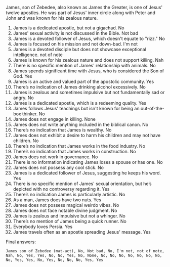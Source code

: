 James, son of Zebedee, also known as James the Greater, is one of Jesus' twelve apostles. He was part of Jesus' inner circle along with Peter and John and was known for his zealous nature.

1. James is a dedicated apostle, but not a gigachad. No
2. James' sexual activity is not discussed in the Bible. Not bad
3. James is a devoted follower of Jesus, which doesn't equate to "rizz." No
4. James is focused on his mission and not down-bad. I'm not
5. James is a devoted disciple but does not showcase exceptional intelligence. not of note
6. James is known for his zealous nature and does not support killing. Nah
7. There is no specific mention of James' relationship with animals. No
8. James spends significant time with Jesus, who is considered the Son of God. Yes
9. James is an active and valued part of the apostolic community. Yes
10. There’s no indication of James drinking alcohol excessively. No
11. James is zealous and sometimes impulsive but not fundamentally sad or angry. No
12. James is a dedicated apostle, which is a redeeming quality. Yes
13. James follows Jesus' teachings but isn't known for being an out-of-the-box thinker. No
14. James does not engage in killing. None
15. James does not write anything included in the biblical canon. No
16. There’s no indication that James is wealthy. No
17. James does not exhibit a desire to harm his children and may not have children. No
18. There’s no indication that James works in the food industry. No
19. There’s no indication that James works in construction. No
20. James does not work in governance. No
21. There is no information indicating James loses a spouse or has one. No
22. James does not possess any cool stick. No
23. James is a dedicated follower of Jesus, suggesting he keeps his word. Yes
24. There is no specific mention of James' sexual orientation, but he’s depicted with no controversy regarding it. Yes
25. There’s no indication James is particularly artistic. No
26. As a man, James does have two nuts. Yes
27. James does not possess magical weirdo vibes. No
28. James does not face notable divine judgment. No
29. James is zealous and impulsive but not a whinger. No
30. There’s no mention of James being a quick runner. No
31. Everybody loves Persia. Yes
32. James travels often as an apostle spreading Jesus' message. Yes

Final answers:

```James son of Zebedee (mat-act), No, Not bad, No, I'm not, not of note, Nah, No, Yes, Yes, No, No, Yes, No, None, No, No, No, No, No, No, No, No, Yes, Yes, No, Yes, No, No, No, Yes, Yes```